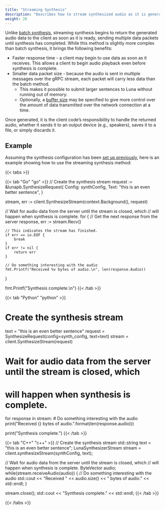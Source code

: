```yaml
---
title: "Streaming Synthesis"
description: "Describes how to stream synthesized audio as it is generated."
weight: 26
---
```


Unlike [batch synthesis](../batch/), streaming synthesis begins to return the
generated audio data to the client as soon as it is ready, sending multiple
data packets until synthesis has completed. While this method is slightly
more complex than batch synthesis, it brings the following benefits:

* Faster response time - a client may begin to use data as soon as it receives.
  This allows a client to begin audio playback even before synthesis is
  complete.
* Smaller data packet size - because the audio is sent in multiple messages over
  the gRPC stream, each packet will carry less data than the batch method.
  * This makes it possible to submit larger sentences to Luna without
    running out of memory.
  * Optionally, a [buffer size](../synthesis-config/#buffer-size-optional)
    may be specified to give more control over the amount of data transmitted
    over the network connection at a time.

Once generated, it is the client code’s responsibility to handle the returned
audio, whether it sends it to an output device (e.g., speakers), saves it to a
file, or simply discards it.


## Example
Assuming the synthesis configuration has been
[set up previously](../synthesis-config/#example), here is an example
showing how to use the streaming synthesis method:

{{< tabs >}}

{{< tab "Go" "go" >}}
// Create the synthesis stream
request := &lunapb.SynthesizeRequest{
	Config: synthConfig,
	Text:   "this is an even better sentence",
}

stream, err := client.SynthesizeStream(context.Background(), request)

// Wait for audio data from the server until the stream is closed, which
// will happen when synthesis is complete.
for {
	// Get the next response from the server
	response, err := stream.Recv()

	// This indicates the stream has finished.
	if err == io.EOF {
		break
	}
	if err != nil {
		return err
	}

	// Do something interesting with the audio
	fmt.Printf("Received %v bytes of audio.\n", len(response.Audio))
}

fmt.Printf("Synthesis complete.\n")
{{< /tab >}}

{{< tab "Python" "python" >}}
# Create the synthesis stream
text = "this is an even better sentence"
request = SynthesizeRequest(config=synth_config, text=text)
stream = client.SynthesizeStream(request)

# Wait for audio data from the server until the stream is closed, which
# will happen when synthesis is complete.
for response in stream:
    # Do something interesting with the audio
    print("Received {} bytes of audio.".format(len(response.audio)))

print("Synthesis complete.")
{{< /tab >}}

{{< tab "C++" "c++" >}}
// Create the synthesis stream
std::string text = "this is an even better sentence";
LunaSynthesizerStream stream = client.synthesizeStream(synthConfig, text);

// Wait for audio data from the server until the stream is closed, which
// will happen when synthesis is complete.
ByteVector audio;
while(stream.receiveAudio(audio))
{
    // Do something interesting with the audio
    std::cout << "Received " << audio.size() << " bytes of audio." << std::endl;
}

stream.close();
std::cout << "Synthesis complete." << std::endl;
{{< /tab >}}

{{< /tabs >}}
